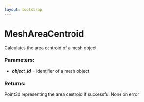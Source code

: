 ```yaml
---
layout: bootstrap
---
```


# MeshAreaCentroid

Calculates the area centroid of a mesh object
        

### Parameters:

- ***object_id*** = identifier of a mesh object
        

### Returns:


Point3d representing the area centroid if successful
None on error  
        
